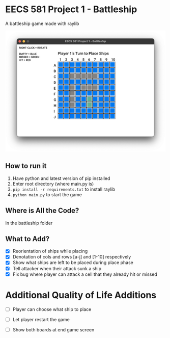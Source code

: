 # EECS 581 Project 1 - Battleship 
A battleship game made with raylib 

![](images/placement.png)

## How to run it 
1) Have python and latest version of pip installed  
2) Enter root directory (where main.py is)
3) `pip install -r requirements.txt` to install raylib 
4) `python main.py` to start the game 

## Where is All the Code? 
In the battleship folder 

## What to Add? 
- [x] Reorientation of ships while placing 
- [x] Denotation of cols and rows [a-j] and [1-10] respectively
- [X] Show what ships are left to be placed during place phase 
- [X] Tell attacker when their attack sunk a ship
- [X] Fix bug where player can attack a cell that they already hit or missed 

# Additional Quality of Life Additions  
- [ ] Player can choose what ship to place 
- [ ] Let player restart the game 
- [ ] Show both boards at end game screen

